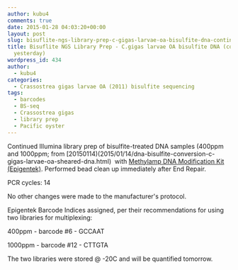 ```yaml
---
author: kubu4
comments: true
date: 2015-01-28 04:03:20+00:00
layout: post
slug: bisuflite-ngs-library-prep-c-gigas-larvae-oa-bisulfite-dna-continued-from-yesterday
title: Bisuflite NGS Library Prep - C.gigas larvae OA bisulfite DNA (continued from
  yesterday)
wordpress_id: 434
author:
  - kubu4
categories:
  - Crassostrea gigas larvae OA (2011) bisulfite sequencing
tags:
  - barcodes
  - BS-seq
  - Crassostrea gigas
  - library prep
  - Pacific oyster
---
```


Continued Illumina library prep of bisulfite-treated DNA samples (400ppm and 1000ppm; from [20150114)(2015/01/14/dna-bisulfite-conversion-c-gigas-larvae-oa-sheared-dna.html)  with [Methylamp DNA Modification Kit (Epigentek)](https://github.com/sr320/LabDocs/blob/master/protocols/Commercial_Protocols/Epigentek_PostBisulfiteIlluminaLibraryPrep_P-1055.pdf). Performed bead clean up immediately after End Repair.

PCR cycles: 14

No other changes were made to the manufacturer's protocol.

Epigentek Barcode Indices assigned, per their recommendations for using two libraries for multiplexing:

400ppm - barcode #6 - GCCAAT

1000ppm - barcode #12 - CTTGTA

The two libraries were stored @ -20C and will be quantified tomorrow.


